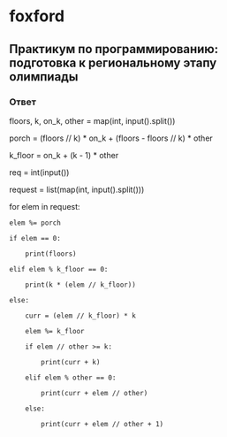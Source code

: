 # foxford
## Практикум по программированию: подготовка к региональному этапу олимпиады ##
### Ответ ###
floors, k, on_k, other = map(int, input().split())

porch = (floors // k) * on_k + (floors - floors // k) * other

k_floor = on_k + (k - 1) * other

req = int(input())

request = list(map(int, input().split()))

for elem in request:

    elem %= porch

    if elem == 0:

        print(floors)

    elif elem % k_floor == 0:

        print(k * (elem // k_floor))

    else:

        curr = (elem // k_floor) * k

        elem %= k_floor

        if elem // other >= k:

            print(curr + k)

        elif elem % other == 0:

            print(curr + elem // other)

        else:

            print(curr + elem // other + 1)
